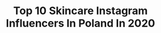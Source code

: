 ---
title: Top 10 Skincare Instagram Influencers In Poland In 2020
description: >-
  Find top skincare Instagram influencers in Poland in 2020. Most popular hashtags: #stayhome #undiscovered #makeuplover #anastasiabeverlyhills.
platform: Instagram
profiles:
  - username: "arawert"
    fullname: >-
      Wiktoria Rybak
    location: "Poland"
    followers: 19020
    engagement: 769
    commentsToLikes: 0.081003
    id: ck6u1o9hxmxe50j71sviue3mr
    verified: false
    hashtags: "#worldwidegiveaway, #spasciences, #heanxnataliebeautyyy, #cutcreasemakeup"
  - username: "natalia_uliasz"
    fullname: >-
      Natalia Uliasz 🇵🇱
    location: "Poland"
    followers: 27033
    engagement: 226
    commentsToLikes: 0.034605
    id: ck0u7dizm4is80i19gdfwvf2z
    verified: false
    hashtags: "#spain, #womensday, #candles, #afirmations"
  - username: "be.your.mom"
    fullname: >-
      🌿 M A R T A 🌿
    location: "Poland"
    followers: 19657
    engagement: 563
    commentsToLikes: 0.151727
    id: ck6ty1gck14ot0j71mkdvlt4u
    verified: false
    hashtags: "#bperfectcosmetics, #makeuplook, #33ml, #mamablogger"
  - username: "amelia.szczepaniak"
    fullname: >-
      AMELIA SZCZEPANIAK💎
    location: "Poland"
    followers: 287571
    engagement: 691
    commentsToLikes: 0.076476
    id: ck0u7wuw05yr00i19n4ufodru
    verified: false
    hashtags: "#neon, #makeupfanatic1, #makeuplook, #facial"
  - username: "moodycatch"
    fullname: >-
      Magdalena Olczak
    location: "Poland"
    followers: 3153
    engagement: 1569
    commentsToLikes: 0.147380
    id: ck5hfmhiry6h80i11hv7cvsh2
    verified: false
    hashtags: "#stayhome, #zosta"
  - username: "myskinstoryy"
    fullname: >-
      Kasia
    location: "Poland"
    followers: 37799
    engagement: 277
    commentsToLikes: 0.168549
    id: ck0u8y5tz8jbu0i19s1ibf2uy
    verified: false
    hashtags: "#merrychristmas, #sundayselfcare, #mommytime, #glowserum"
  - username: "winegirl_reviews"
    fullname: >-
      ᴹᵃʲᵃ
    location: "Poland"
    followers: 3726
    engagement: 1307
    commentsToLikes: 0.124416
    id: ck8t8zq0qmf7d0j78ubewur39
    verified: false
    hashtags: "#bez, #lesswaste"
  - username: "agatamanosa"
    fullname: >-
      Agata Herbut 🤘🏻
    location: "Poland"
    followers: 26021
    engagement: 256
    commentsToLikes: 0.166274
    id: ck5zizg77gntc0i14txsdmzqy
    verified: false
    hashtags: "#blackandwhitephotography, #kosmetykinaturalne, #lostintranslation, #konkurs"
  - username: "beauty_raven"
    fullname: >-
      Monika
    location: "Poland"
    followers: 14303
    engagement: 466
    commentsToLikes: 0.160355
    id: ck5qdw5ifxl4f0i11n277pnlo
    verified: false
    hashtags: "#kochamnadzycie, #green, #rozdawajka, #cutcrease"
  - username: "siulka.pl"
    fullname: >-
      beauty🔺makeup🔺 skincare
    location: "Poland"
    followers: 2643
    engagement: 1921
    commentsToLikes: 0.057476
    id: ck8t99kchnb6n0j78wchnxhan
    verified: false
    hashtags: "#abhcosmetics, #neutralpalette, #softglam, #polskamarka"
---